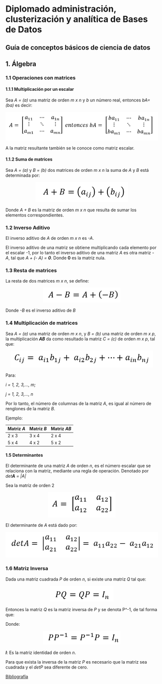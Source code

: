 # Diplomado administración, clusterización y analítica de Bases de Datos

## Guía de conceptos básicos de ciencia de datos

## 1. Álgebra

### 1.1 Operaciones con matrices

#### **1.1.1 Multiplicación por un escalar**

Sea *A = (a)* una matriz de orden _m x n_ y _b_ un número real, entonces _bA=(ba)_ es decir:

<p align ="center"><img src="imagenes/Algebra/m_esc.png"></p>

A la matriz resultante también se le conoce como matriz escalar.

#### **1.1.2 Suma de matrices**

Sea _A = (a)_ y _B = (b)_ dos matrices de orden _m x n_ la suma de _A_ y _B_ está determinada por:

<p align ="center"><img src="imagenes/Algebra/sum_m.png"></p>

Donde _A + B_ es la matriz de orden _m x n_ que resulta de sumar los elementos correspondientes.

### 1.2 Inverso Aditivo

El inverso aditivo de _A_ de orden _m x n_ es _-A_.

El inverso aditivo de una matriz se obtiene multiplicando cada elemento por el escalar -1, por
lo tanto el inverso aditivo de una matriz _A_ es otra matriz _-A_, tal que _A + (- A) = **0**_.
Donde **0** es la matriz nula.

### 1.3 Resta de matrices

La resta de dos matrices _m x n_, se define:

<p align ="center"><img src="imagenes/Algebra/res_m.png"></p>

Donde _-B_ es el inverso aditivo de _B_

### 1.4 Multiplicación de matrices

Sea _A = (a)_ una matriz de orden _m x n_, y _B = (b)_ una matriz de orden _m x p_, la
multiplicación  _**AB**_ da como resultado la matriz _C = (c)_ de orden _m x p_, tal que:

<p align ="center"><img src="imagenes/Algebra/mul_m.png"></p>

Para: 

_i = 1, 2, 3,..., m;_

_j = 1, 2, 3,..., n_

Por lo tanto, el número de columnas de la matriz _A_, es igual al número de renglones de
la matriz _B_.

Ejemplo:

Matriz _A_  | Matriz _B_  |  Matriz _AB_
------------| ----------- | -------------
    2 x 3   | 3 x 4   |  2 x 4
    5 x 4   | 4 x 2   |  5 x 2

#### 1.5 Determinantes

El determinante de una matriz _A_ de orden _n_, es el número escalar que se relaciona
con la matriz, mediante una regla de operación. Denotado por _det**A** = |A|_

Sea la matriz de orden 2

<p align ="center"><img src="imagenes/Algebra/det2_m.png"></p>

El determinante de _A_ está dado por:

<p align ="center"><img src="imagenes/Algebra/det_m.png"></p>

### 1.6 Matriz Inversa

Dada una matriz cuadrada _P_ de orden _n_, si existe una matriz _Q_ tal que:

<p align ="center"><img src="imagenes/Algebra/mi_m.png"></p>

Entonces la matriz _Q_ es la matriz inversa de _P_ y se denota P^-1, de tal forma que:

Donde:

<p align ="center"><img src="imagenes/Algebra/mip_m.png"></p>

_**I**_: Es la matriz identidad de orden _n_.

Para que exista la inversa de la matriz _P_ es necesario que la matriz sea cuadrada y el _detP_ sea diferente de cero.

[Bibliografía](bibliografia.md)